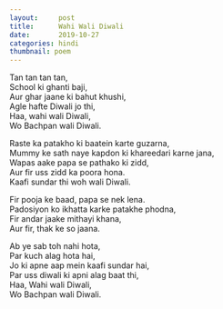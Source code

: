 ```yaml
---
layout:     post
title:      Wahi Wali Diwali
date:       2019-10-27 
categories: hindi
thumbnail: poem
---
```


Tan tan tan tan,  
School ki ghanti baji,  
Aur ghar jaane ki bahut khushi,  
Agle hafte Diwali jo thi,  
Haa, wahi wali Diwali,  
Wo Bachpan wali Diwali.  

Raste ka patakho ki baatein karte guzarna,  
Mummy ke sath naye kapdon ki khareedari karne jana,  
Wapas aake papa se pathako ki zidd,  
Aur fir uss zidd ka poora hona.  
Kaafi sundar thi woh wali Diwali.  

Fir pooja ke baad, papa se nek lena.  
Padosiyon ko ikhatta karke patakhe phodna,  
Fir andar jaake mithayi khana,  
Aur fir, thak ke so jaana.  

Ab ye sab toh nahi hota,  
Par kuch alag hota hai,  
Jo ki apne aap mein kaafi sundar hai,  
Par uss diwali ki apni alag baat thi,  
Haa, Wahi wali Diwali,  
Wo Bachpan wali Diwali.  
